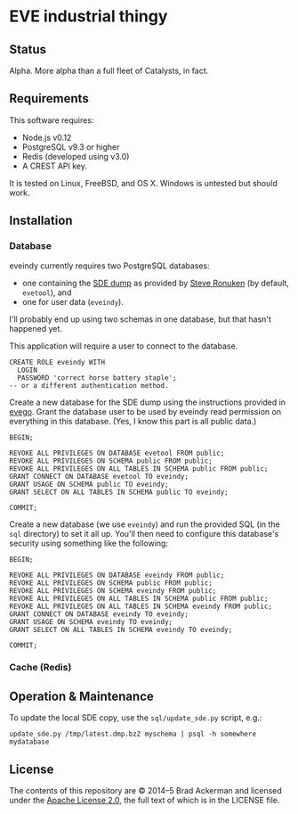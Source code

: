 # EVE industrial thingy

## Status

Alpha. More alpha than a full fleet of Catalysts, in fact.

## Requirements

This software requires:
* Node.js v0.12
* PostgreSQL v9.3 or higher
* Redis (developed using v3.0)
* A CREST API key.

It is tested on Linux, FreeBSD, and OS X. Windows is untested but should work.

## Installation

### Database

eveindy currently requires two PostgreSQL databases:

- one containing the [SDE dump][dump] as provided by [Steve Ronuken][steve]
(by default, `evetool`), and
- one for user data (`eveindy`).

I'll probably end up using two schemas in one database, but that hasn't happened yet.

[dump]: https://www.fuzzwork.co.uk/dump/
[steve]: https://www.fuzzwork.co.uk/

This application will require a user to connect to the database.

```
CREATE ROLE eveindy WITH
  LOGIN
  PASSWORD 'correct horse battery staple';
-- or a different authentication method.
```

Create a new database for the SDE dump using the instructions provided in
[evego][evego]. Grant the database user to be used by eveindy read permission
on everything in this database. (Yes, I know this part is all public data.)

[evego]: https://github.com/backerman/evego

```
BEGIN;

REVOKE ALL PRIVILEGES ON DATABASE evetool FROM public;
REVOKE ALL PRIVILEGES ON SCHEMA public FROM public;
REVOKE ALL PRIVILEGES ON ALL TABLES IN SCHEMA public FROM public;
GRANT CONNECT ON DATABASE evetool TO eveindy;
GRANT USAGE ON SCHEMA public TO eveindy;
GRANT SELECT ON ALL TABLES IN SCHEMA public TO eveindy;

COMMIT;
```

Create a new database (we use `eveindy`) and run the provided SQL (in the `sql`
directory) to set it all up. You'll then need to configure this database's
security using something like the following:

```
BEGIN;

REVOKE ALL PRIVILEGES ON DATABASE eveindy FROM public;
REVOKE ALL PRIVILEGES ON SCHEMA public FROM public;
REVOKE ALL PRIVILEGES ON SCHEMA eveindy FROM public;
REVOKE ALL PRIVILEGES ON ALL TABLES IN SCHEMA public FROM public;
REVOKE ALL PRIVILEGES ON ALL TABLES IN SCHEMA eveindy FROM public;
GRANT CONNECT ON DATABASE eveindy TO eveindy;
GRANT USAGE ON SCHEMA eveindy TO eveindy;
GRANT SELECT ON ALL TABLES IN SCHEMA eveindy TO eveindy;

COMMIT;
```

### Cache (Redis)

## Operation & Maintenance

To update the local SDE copy, use the `sql/update_sde.py` script, e.g.:

```
update_sde.py /tmp/latest.dmp.bz2 myschema | psql -h somewhere mydatabase
```

## License

The contents of this repository are © 2014–5 Brad Ackerman and licensed under
the [Apache License 2.0][apache], the full text of which is in the LICENSE file.

[apache]: http://www.apache.org/licenses/LICENSE-2.0
